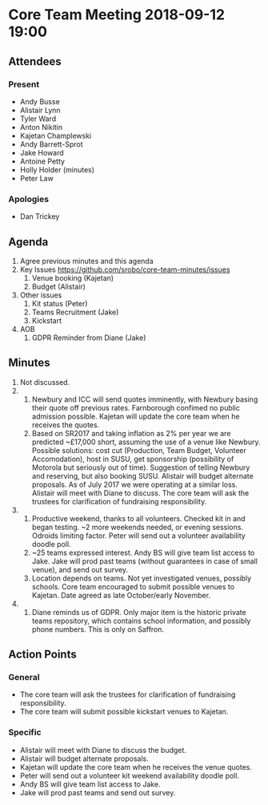 # Core Team Meeting 2018-09-12 19:00

## Attendees
### Present
- Andy Busse
- Alistair Lynn
- Tyler Ward
- Anton Nikitin
- Kajetan Champlewski
- Andy Barrett-Sprot
- Jake Howard
- Antoine Petty
- Holly Holder (minutes)
- Peter Law
### Apologies
- Dan Trickey

## Agenda
1. Agree previous minutes and this agenda
2. Key Issues https://github.com/srobo/core-team-minutes/issues
	1. Venue booking (Kajetan)
	2. Budget (Alistair)
3. Other issues
	1. Kit status (Peter)
	2. Teams Recruitment (Jake)
	3. Kickstart
4. AOB
	1. GDPR Reminder from Diane (Jake)

## Minutes
1. Not discussed.
2.
	1. Newbury and ICC will send quotes imminently, with Newbury basing their quote off previous rates. Farnborough confimed no public admission possible. Kajetan will update the core team when he receives the quotes.
	2. Based on SR2017 and taking inflation as 2% per year we are predicted ~£17,000 short, assuming the use of a venue like Newbury. Possible solutions: cost cut (Production, Team Budget, Volunteer Accomodation), host in SUSU, get sponsorship (possibility of Motorola but seriously out of time). Suggestion of telling Newbury and reserving, but also booking SUSU. Alistair will budget alternate proposals. As of July 2017 we were operating at a similar loss. Alistair will meet with Diane to discuss. The core team will ask the trustees for clarification of fundraising responsibility.
3.
	1. Productive weekend, thanks to all volunteers. Checked kit in and began testing. ~2 more weekends needed, or evening sessions. Odroids limiting factor. Peter will send out a volunteer availability doodle poll.
	2. ~25 teams expressed interest. Andy BS will give team list access to Jake. Jake will prod past teams (without guarantees in case of small venue), and send out survey.
	3. Location depends on teams. Not yet investigated venues, possibly schools. Core team encouraged to submit possible venues to Kajetan. Date agreed as late October/early November.
4.
	1. Diane reminds us of GDPR. Only major item is the historic private teams repository, which contains school information, and possibly phone numbers. This is only on Saffron.

## Action Points

### General
- The core team will ask the trustees for clarification of fundraising responsibility.
- The core team will submit possible kickstart venues to Kajetan.

### Specific
- Alistair will meet with Diane to discuss the budget.
- Alistair will budget alternate proposals.
- Kajetan will update the core team when he receives the venue quotes.
- Peter will send out a volunteer kit weekend availability doodle poll.
- Andy BS will give team list access to Jake.
- Jake will prod past teams and send out survey.
